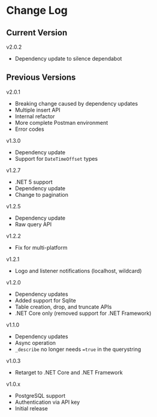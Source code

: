 # Change Log

## Current Version

v2.0.2

- Dependency update to silence dependabot

## Previous Versions

v2.0.1

- Breaking change caused by dependency updates
- Multiple insert API
- Internal refactor
- More complete Postman environment
- Error codes

v1.3.0

- Dependency update
- Support for ```DateTimeOffset``` types

v1.2.7

- .NET 5 support
- Dependency update
- Change to pagination

v1.2.5

- Dependency update
- Raw query API

v1.2.2

- Fix for multi-platform

v1.2.1

- Logo and listener notifications (localhost, wildcard)

v1.2.0

- Dependency updates
- Added support for Sqlite
- Table creation, drop, and truncate APIs
- .NET Core only (removed support for .NET Framework)

v1.1.0

- Dependency updates
- Async operation
- ```_describe``` no longer needs ```=true``` in the querystring

v1.0.3

- Retarget to .NET Core and .NET Framework
 
v1.0.x

- PostgreSQL support
- Authentication via API key
- Initial release


